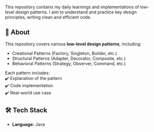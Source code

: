 This repository contains my daily learnings and implementations of low-level design patterns. 
I aim to understand and practice key design principles, writing clean and efficient code.  

## 📌 About  
This repository covers various **low-level design patterns**, including:  
- Creational Patterns (Factory, Singleton, Builder, etc.)  
- Structural Patterns (Adapter, Decorator, Composite, etc.)  
- Behavioral Patterns (Strategy, Observer, Command, etc.)  

Each pattern includes:  
✔️ Explanation of the pattern  
✔️ Code implementation  
✔️ Real-world use case  

## 🛠 Tech Stack  
- **Language:** Java
 

